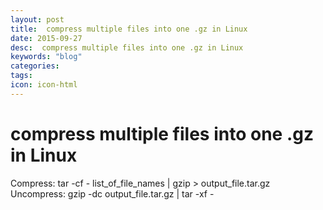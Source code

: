```yaml
---
layout: post
title:  compress multiple files into one .gz in Linux
date: 2015-09-27
desc:  compress multiple files into one .gz in Linux
keywords: "blog"
categories: 
tags: 
icon: icon-html
---
```


# compress multiple files into one .gz in Linux

Compress: tar -cf - list_of_file_names | gzip > output_file.tar.gz Uncompress: gzip -dc output_file.tar.gz | tar -xf -

